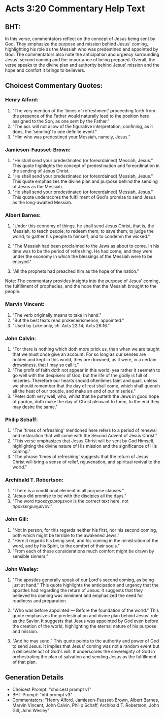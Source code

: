 # Acts 3:20 Commentary Help Text

## BHT:
In this verse, commentators reflect on the concept of Jesus being sent by God. They emphasize the purpose and mission behind Jesus' coming, highlighting his role as the Messiah who was predestined and appointed by God. The commentators also note the anticipation and urgency surrounding Jesus' second coming and the importance of being prepared. Overall, the verse speaks to the divine plan and authority behind Jesus' mission and the hope and comfort it brings to believers.

## Choicest Commentary Quotes:
### Henry Alford:
1. "The very mention of the ‘times of refreshment’ proceeding forth from the presence of the Father would naturally lead to the position here assigned to the Son, as one sent by the Father."
2. "The aor. will not allow of the figurative interpretation, confining, as it does, the ‘sending’ to one definite event."
3. "Him who was predestined your Messiah, namely, Jesus."

### Jamieson-Fausset-Brown:
1. "He shall send your predestinated (or foreordained) Messiah, Jesus." This quote highlights the concept of predestination and foreordination in the sending of Jesus Christ.
2. "He shall send your predestinated (or foreordained) Messiah, Jesus." This quote emphasizes the divine plan and purpose behind the sending of Jesus as the Messiah.
3. "He shall send your predestinated (or foreordained) Messiah, Jesus." This quote underscores the fulfillment of God's promise to send Jesus as the long-awaited Messiah.

### Albert Barnes:
1. "Under this economy of things, he shall send Jesus Christ, that is, the Messiah, to teach people; to redeem them; to save them; to judge the world; to gather his people to himself; and to condemn the wicked." 

2. "The Messiah had been proclaimed to the Jews as about to come. In his time was to be the period of refreshing. He had come; and they were under the economy in which the blessings of the Messiah were to be enjoyed."

3. "All the prophets had preached him as the hope of the nation."

Note: The commentary provides insights into the purpose of Jesus' coming, the fulfillment of prophecies, and the hope that the Messiah brought to the people.

### Marvin Vincent:
1. "The verb originally means to take in hand." 
2. "But the best texts read prokeceirismenon, appointed." 
3. "Used by Luke only, ch. Acts 22:14; Acts 26:16."

### John Calvin:
1. "For there is nothing which doth more prick us, than when we are taught that we must once give an account. For so long as our senses are holden and kept in this world, they are drowned, as it were, in a certain drowsiness, that I may so call it."
2. "The profit of faith doth not appear in this world, yea rather it seemeth to go well with the despisers of God; but the life of the godly is full of miseries. Therefore our hearts should oftentimes faint and quail, unless we should remember that the day of rest shall come, which shall quench all the heat of our trouble, and make an end of our miseries."
3. "Peter doth very well, who, whilst that he putteth the Jews in good hope of pardon, doth make the day of Christ pleasant to them, to the end they may desire the same."

### Philip Schaff:
1. "The 'times of refreshing' mentioned here refers to a period of renewal and restoration that will come with the Second Advent of Jesus Christ."
2. "This verse emphasizes that Jesus Christ will be sent by God Himself, highlighting the divine nature of His mission and the significance of His coming."
3. "The phrase 'times of refreshing' suggests that the return of Jesus Christ will bring a sense of relief, rejuvenation, and spiritual revival to the world."

### Archibald T. Robertson:
1. "There is a conditional element in all purpose clauses."
2. "Jesus did promise to be with the disciples all the days."
3. "The word προκεχειρισμενον is the correct text here, not προκεκηρυγμενον."

### John Gill:
1. "Not in person, for this regards neither his first, nor his second coming, both which might be terrible to the awakened Jews."
2. "Here it regards his being sent, and his coming in the ministration of the word, and by his Spirit, to the comfort of their souls."
3. "From each of these considerations much comfort might be drawn by sensible sinners."

### John Wesley:
1. "The apostles generally speak of our Lord's second coming, as being just at hand." This quote highlights the anticipation and urgency that the apostles had regarding the return of Jesus. It suggests that they believed his coming was imminent and emphasized the need for readiness and preparation.

2. "Who was before appointed — Before the foundation of the world." This quote emphasizes the predestination and divine plan behind Jesus' role as the Savior. It suggests that Jesus was appointed by God even before the creation of the world, highlighting the eternal nature of his purpose and mission.

3. "And he may send." This quote points to the authority and power of God to send Jesus. It implies that Jesus' coming was not a random event but a deliberate act of God's will. It underscores the sovereignty of God in orchestrating the plan of salvation and sending Jesus as the fulfillment of that plan.


## Generation Details
- Choicest Prompt: "choicest prompt v1"
- BHT Prompt: "bht prompt v3"
- Commentators: "Henry Alford, Jamieson-Fausset-Brown, Albert Barnes, Marvin Vincent, John Calvin, Philip Schaff, Archibald T. Robertson, John Gill, John Wesley"
